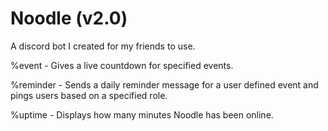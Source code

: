 # Noodle (v2.0)

A discord bot I created for my friends to use.

%event -
Gives a live countdown for specified events.

%reminder -
Sends a daily reminder message for a user defined event and pings users based on a specified role.

%uptime -
Displays how many minutes Noodle has been online.

